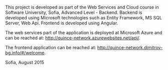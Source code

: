 This project is developed as part of the Web Services and Cloud course in Software University, Sofia, Advanced Level - Backend.
Backend is developed using Microsoft technologies such as Entity Framework, MS SQL Server, Web Api. Frontend is developed using Angular.

The web services part of the application is deployed at Microsoft Azure and can be reached at: http://quince-network.azurewebsites.net/api/.

The frontend application can be reached at: http://quince-network.dimitrov-bg.info/#/welcome.

Sofia, August 2015
